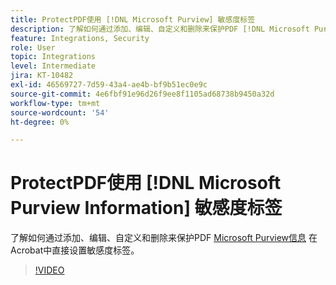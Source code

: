 ```yaml
---
title: ProtectPDF使用 [!DNL Microsoft Purview] 敏感度标签
description: 了解如何通过添加、编辑、自定义和删除来保护PDF [!DNL Microsoft Purview] 直接在Acrobat中使用敏感度标签
feature: Integrations, Security
role: User
topic: Integrations
level: Intermediate
jira: KT-10482
exl-id: 46569727-7d59-43a4-ae4b-bf9b51ec0e9c
source-git-commit: 4e6fbf91e96d26f9ee8f1105ad68738b9450a32d
workflow-type: tm+mt
source-wordcount: '54'
ht-degree: 0%

---
```


# ProtectPDF使用 [!DNL Microsoft Purview Information] 敏感度标签

了解如何通过添加、编辑、自定义和删除来保护PDF [Microsoft Purview信息](https://learn.microsoft.com/en-us/microsoft-365/compliance/information-protection?view=o365-worldwide) 在Acrobat中直接设置敏感度标签。

>[!VIDEO](https://video.tv.adobe.com/v/3410552?quality=12&learn=on&hidetitle=true)
